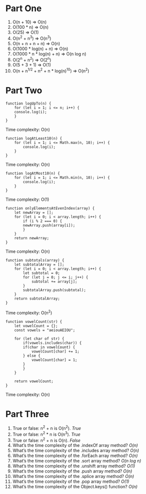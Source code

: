 # Part One
1. O(n + 10) => O(n)
2. O(100 * n) => O(n)
3. O(25) => O(1)
4. O(n<sup>2</sup> + n<sup>3</sup>) => O(n<sup>3</sup>)
5. O(n + n + n + n) => O(n)
6. O(1000 * log(n) + n) => O(n)
7. O(1000 * n * log(n) + n) => O(n log n)
8. O(2<sup>n</sup> + n<sup>2</sup>) => O(2<sup>n</sup>)
9. O(5 + 3 + 1) => O(1)
10. O(n + n<sup>1/2</sup> + n<sup>2</sup> + n * log(n)<sup>10</sup>) => O(n<sup>2</sup>)

# Part Two
    function logUpTo(n) {
        for (let i = 1; i <= n; i++) {
        console.log(i);
        }
    }
Time complexity: O(n)

    function logAtLeast10(n) {
        for (let i = 1; i <= Math.max(n, 10); i++) {
            console.log(i);
        }
    }
Time complexity: O(n)

    function logAtMost10(n) {
        for (let i = 1; i <= Math.min(n, 10); i++) {
            console.log(i);
        }
    }
Time complexity: O(1)

    function onlyElementsAtEvenIndex(array) {
        let newArray = [];
        for (let i = 0; i < array.length; i++) {
            if (i % 2 === 0) {
            newArray.push(array[i]);
            }
        }
        return newArray;
    }
Time complexity: O(n)

    function subtotals(array) {
        let subtotalArray = [];
        for (let i = 0; i < array.length; i++) {
            let subtotal = 0;
            for (let j = 0; j <= i; j++) {
                subtotal += array[j];
            }
            subtotalArray.push(subtotal);
        }
        return subtotalArray;
    }
Time complexity: O(n<sup>2</sup>)

    function vowelCount(str) {
        let vowelCount = {};
        const vowels = "aeiouAEIOU";

        for (let char of str) {
            if(vowels.includes(char)) {
            if(char in vowelCount) {
                vowelCount[char] += 1;
            } else {
                vowelCount[char] = 1;
            }
            }
        }

        return vowelCount;
    }
Time complexity: O(n)

# Part Three
1. True or false: n<sup>2</sup> + n is O(n<sup>2</sup>). _True_
2. True or false: n<sup>2</sup> * n is O(n<sup>3</sup>). _True_
3. True or false: n<sup>2</sup> + n is O(n). _False_
4. What’s the time complexity of the .indexOf array method? _O(n)_
5. What’s the time complexity of the .includes array method? _O(n)_
6. What’s the time complexity of the .forEach array method? _O(n)_
7. What’s the time complexity of the .sort array method? _O(n log n)_
8. What’s the time complexity of the .unshift array method? _O(1)_
9. What’s the time complexity of the .push array method? _O(n)_
10. What’s the time complexity of the .splice array method? _O(n)_
11. What’s the time complexity of the .pop array method? _O(1)_
12. What’s the time complexity of the Object.keys() function? _O(n)_